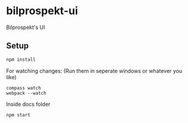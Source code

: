 # bilprospekt-ui
Bilprospekt's UI

## Setup

```bash
npm install
```

For watching changes: (Run them in seperate windows or whatever you like)

```
compass watch
webpack --watch
```

Inside docs folder
```
npm start
```
